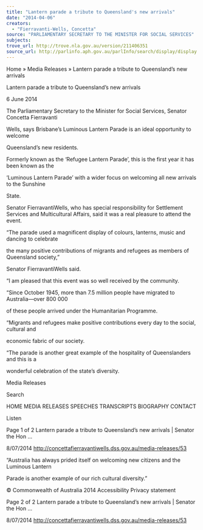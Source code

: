 ```yaml
---
title: "Lantern parade a tribute to Queensland's new arrivals"
date: "2014-04-06"
creators:
  - "Fierravanti-Wells, Concetta"
source: "PARLIAMENTARY SECRETARY TO THE MINISTER FOR SOCIAL SERVICES"
subjects:
trove_url: http://trove.nla.gov.au/version/211406351
source_url: http://parlinfo.aph.gov.au/parlInfo/search/display/display.w3p;query=Id%3A%22media/pressrel/3267292%22
---
```


 Home » Media Releases » Lantern parade a tribute to Queensland’s new arrivals

 Lantern parade a tribute to Queensland’s new  arrivals

 6 June 2014

 The Parliamentary Secretary to the Minister for Social Services, Senator Concetta Fierravanti­

 Wells, says Brisbane’s Luminous Lantern Parade is an ideal opportunity to welcome 

 Queensland’s new residents.

 Formerly known as the ‘Refugee Lantern Parade’, this is the first year it has been known as the 

 ‘Luminous Lantern Parade’ with a wider focus on welcoming all new arrivals to the Sunshine 

 State.

 Senator Fierravanti­Wells, who has special responsibility for Settlement Services and  Multicultural Affairs, said it was a real pleasure to attend the event.

 “The parade used a magnificent display of colours, lanterns, music and dancing to celebrate 

 the many positive contributions of migrants and refugees as members of Queensland society,” 

 Senator Fierravanti­Wells said.

 “I am pleased that this event was so well received by the community.

 “Since October 1945, more than 7.5 million people have migrated to Australia—over 800 000 

 of these people arrived under the Humanitarian Programme.

 “Migrants and refugees make positive contributions every day to the social, cultural and 

 economic fabric of our society.

 “The parade is another great example of the hospitality of Queenslanders and this is a 

 wonderful celebration of the state’s diversity.

 Media Releases

 Search

 HOME MEDIA RELEASES SPEECHES TRANSCRIPTS BIOGRAPHY CONTACT

 Listen

 Page 1 of 2 Lantern parade a tribute to Queensland’s new arrivals | Senator the Hon ...

 8/07/2014 http://concettafierravantiwells.dss.gov.au/media-releases/53

 “Australia has always prided itself on welcoming new citizens and the Luminous Lantern 

 Parade is another example of our rich cultural diversity.”

 © Commonwealth of Australia 2014 Accessibility Privacy statement

 Page 2 of 2 Lantern parade a tribute to Queensland’s new arrivals | Senator the Hon ...

 8/07/2014 http://concettafierravantiwells.dss.gov.au/media-releases/53

